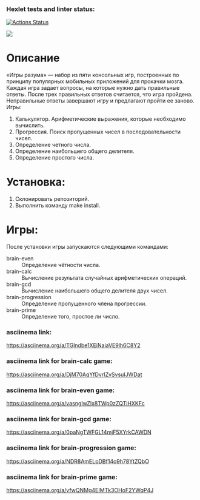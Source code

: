 ### Hexlet tests and linter status:

[![Actions Status](https://github.com/Motrieg/frontend-project-44/workflows/hexlet-check/badge.svg)](https://github.com/Motrieg/frontend-project-44/actions)

<a href="https://codeclimate.com/github/Motrieg/frontend-project-44/maintainability"><img src="https://api.codeclimate.com/v1/badges/2f3e9f8ec703c5db70ed/maintainability" /></a>


# Описание

«Игры разума» — набор из пяти консольных игр, построенных по принципу популярных мобильных приложений для прокачки мозга. Каждая игра задает вопросы, на которые нужно дать правильные ответы. После трех правильных ответов считается, что игра пройдена. Неправильные ответы завершают игру и предлагают пройти ее заново. Игры:
<ol>
  <li>Калькулятор. Арифметические выражения, которые необходимо вычислить.</li>
  <li>Прогрессия. Поиск пропущенных чисел в последовательности чисел.</li>
  <li>Определение четного числа.</li>
  <li>Определение наибольшего общего делителя.</li>
  <li>Определение простого числа.</li>
</ol>

# Установка: 

<ol>
  <li>Склонировать репозиторий.</li>
  <li>Выполнить команду make install.</li>
</ol>

# Игры:

После установки игры запускаются следующими командами:
<dl>
    <dt>brain-even</dt><dd>Определение чётности числа.</dd>
    <dt>brain-calc</dt><dd>Вычисление результата случайных арифметических операций.</dd>
    <dt>brain-gcd</dt><dd>Вычисление наибольшего общего делителя двух чисел.</dd>
    <dt>brain-progression</dt><dd>Определение пропущенного члена прогрессии.</dd>
    <dt>brain-prime</dt><dd>Определение того, простое ли число.</dd>
</dl>


### asciinema link:

https://asciinema.org/a/TGlndbe1XEiNaiaVE9lh6C8Y2

### asciinema link for brain-calc game:

https://asciinema.org/a/DjM70AqYfDvrIZvSvsuIJWDat

### asciinema link for brain-even game:

https://asciinema.org/a/vasngIwZlx8TWp0zZQTiHXKFc

### asciinema link for brain-gcd game:

https://asciinema.org/a/0paNgTWFGL14mjF5XYrkCAWDN

### asciinema link for brain-progression game:

https://asciinema.org/a/NDR8AmELpDBf14o9h78YtZQbO

### asciinema link for brain-prime game:

https://asciinema.org/a/vfwQNMg4EIMTk3OHoF2YWqP4J
